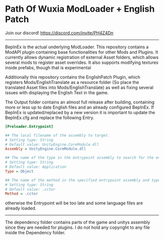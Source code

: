 # Path Of Wuxia ModLoader + English Patch

Join our discord! 
https://discord.com/invite/PH4Z4Dn

-------------------------------------------
BepInEx is the actual underlying ModLoader.
This repository contains a ModAPI plugin containing base functionalities for other Mods and Plugins.
It currently allows dynamic registration of external Asset folders, which allows several mods to register asset overrides.
It also supports modifying textures inside prefabs, though that is experimental

Additionally this repository contains the EnglishPatch Plugin, which registers Mods/EnglishTranslate as a resource folder (So place the translated Asset files into Mods/EnglishTranslate) as well as fixing several issues with displaying the English Text in the game.

The Output folder contains an almost full release after building, containing more or less up to date English files and an already configured BepInEx.
If BepInEx is updated/replaced by a new version it is important to update the BepInEx.cfg and replace the following Entry.

```ini
[Preloader.Entrypoint]

## The local filename of the assembly to target.
# Setting type: String
# Default value: UnityEngine.CoreModule.dll
Assembly = UnityEngine.CoreModule.dll

## The name of the type in the entrypoint assembly to search for the entrypoint method.
# Setting type: String
# Default value: Application
Type = Object

## The name of the method in the specified entrypoint assembly and type to hook and load Chainloader from.
# Setting type: String
# Default value: .cctor
Method = .cctor
```

otherwise the Entrypoint will be too late and some language files are already loaded.

-------------------------------------------

The dependency folder contains parts of the game and unitys assembly since they are needed for plugins.
I do not hold any copyright to any file inside the Dependency folder.
